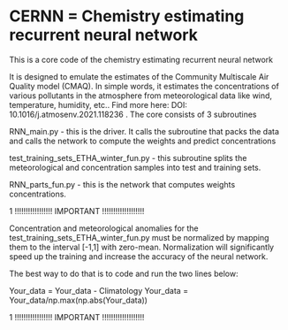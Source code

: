 # CERNN = Chemistry estimating recurrent neural network

This is a core code of the chemistry estimating recurrent neural network

It is designed to emulate the estimates of the Community Multiscale Air Quality model (CMAQ). In simple words, it estimates the concentrations of various pollutants in the atmosphere from meteorological data like wind, temperature, humidity, etc.. Find more here: DOI: 10.1016/j.atmosenv.2021.118236 . The core consists of 3 subroutines 

RNN_main.py - this is the driver. It calls the subroutine that packs the data and calls the network to compute the weights and predict concentrations

test_training_sets_ETHA_winter_fun.py - this subroutine splits the meteorological and concentration samples into test and training sets.

RNN_parts_fun.py - this is the network that computes weights concentrations.



1 !!!!!!!!!!!!!!!!!       IMPORTANT     !!!!!!!!!!!!!!!!!!!

Concentration and meteorological anomalies for the test_training_sets_ETHA_winter_fun.py must be normalized by mapping
them to the interval [-1,1] with zero-mean. Normalization will significantly speed up the training and increase the 
accuracy of the neural network.

The best way to do that is to code and run the two lines below:

Your_data = Your_data - Climatology
Your_data = Your_data/np.max(np.abs(Your_data))


1 !!!!!!!!!!!!!!!!!     IMPORTANT     !!!!!!!!!!!!!!!!!!!
